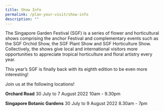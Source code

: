 ```yaml
---
title: Show Info
permalink: /plan-your-visit/show-info
description: ""
---
```

The Singapore Garden Festival (SGF) is a series of flower and horticultural shows comprising the anchor Festival and complementary events such as the SGF Orchid Show, the SGF Plant Show and SGF Horticulture Show. Collectively, the shows give local and international visitors more opportunities to appreciate tropical horticulture and floral artistry every year.

This year’s SGF is finally back with its eighth edition to be even more interesting! 

Join us at the following locations!

**Orchard Road**
30 July to 7 August 2022
10am - 9.30pm

**Singapore Botanic Gardens**
30 July to 9 August 2022
8.30am - 7pm